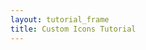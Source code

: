 ```yaml
---
layout: tutorial_frame
title: Custom Icons Tutorial
---
```

<script>
	var map = L.map('map').setView([51.5, -0.09], 13);

	L.tileLayer('https://{s}.tile.openstreetmap.org/{z}/{x}/{y}.png', {
		attribution: '&copy; <a href="http://osm.org/copyright">OpenStreetMap</a> contributors'
	}).addTo(map);

	var LeafIcon = L.Icon.extend({
		options: {
			shadowUrl: 'leaf-shadow.png',
			iconSize:     [38, 95],
			shadowSize:   [50, 64],
			iconAnchor:   [22, 94],
			shadowAnchor: [4, 62],
			popupAnchor:  [-3, -76]
		}
	});

	var greenIcon = new LeafIcon({iconUrl: 'leaf-green.png'}),
		redIcon = new LeafIcon({iconUrl: 'leaf-red.png'}),
		orangeIcon = new LeafIcon({iconUrl: 'leaf-orange.png'});

	L.marker([51.5, -0.09], {icon: greenIcon}).bindPopup("I am a green leaf.").addTo(map);
	L.marker([51.495, -0.083], {icon: redIcon}).bindPopup("I am a red leaf.").addTo(map);
	L.marker([51.49, -0.1], {icon: orangeIcon}).bindPopup("I am an orange leaf.").addTo(map);

</script>
